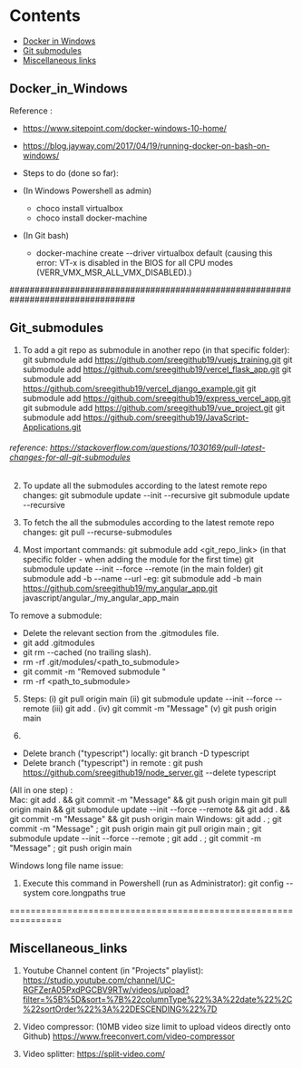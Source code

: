 # Contents
 - [Docker in Windows](#Docker_in_Windows) 
 - [Git submodules](#Git_submodules)
 - [Miscellaneous links](#Miscellaneous_links)



##    Docker_in_Windows 



Reference  :
- https://www.sitepoint.com/docker-windows-10-home/
- https://blog.jayway.com/2017/04/19/running-docker-on-bash-on-windows/

- Steps to do (done so far):
 - (In Windows Powershell as admin)
    -   choco install virtualbox
    -   choco install docker-machine
 - (In Git bash)
    -   docker-machine create --driver virtualbox default (causing this error: VT-x is disabled in the BIOS for all CPU modes (VERR_VMX_MSR_ALL_VMX_DISABLED).)

################################################################################# 
## Git_submodules 

1. To add a git repo as submodule in another repo (in that specific folder):
git submodule add https://github.com/sreegithub19/vuejs_training.git
git submodule add https://github.com/sreegithub19/vercel_flask_app.git
git submodule add https://github.com/sreegithub19/vercel_django_example.git
git submodule add https://github.com/sreegithub19/express_vercel_app.git
git submodule add https://github.com/sreegithub19/vue_project.git
git submodule add https://github.com/sreegithub19/JavaScript-Applications.git

###### reference: https://stackoverflow.com/questions/1030169/pull-latest-changes-for-all-git-submodules
2. To update all the submodules according to the latest remote repo changes:
git submodule update --init --recursive
git submodule update --recursive


3. To fetch the all the submodules according to the latest remote repo changes:
git pull --recurse-submodules


4. Most important commands: 
git submodule add <git_repo_link>   (in that specific folder - when adding the module for the first time)
git submodule update --init --force --remote   (in the main folder)
git submodule add -b <branch A> --name <name A> --url <path A> 
 -eg:  git submodule add -b main https://github.com/sreegithub19/my_angular_app.git javascript/angular_/my_angular_app_main

To remove a submodule:
 - Delete the relevant section from the .gitmodules file.
 - git add .gitmodules
 - git rm --cached <path-to-submodule>  (no trailing slash).
 - rm -rf .git/modules/<path_to_submodule>
 - git commit -m "Removed submodule <name>"
 - rm -rf <path_to_submodule>

5. Steps:
(i) git pull origin main
(ii) git submodule update --init --force --remote
(iii) git add .
(iv) git commit -m "Message"
(v) git push origin main

6. 
- Delete branch ("typescript") locally: git branch -D typescript
- Delete branch ("typescript") in remote : git push https://github.com/sreegithub19/node_server.git --delete typescript


(All in one step) :  
Mac:
git add . && git commit -m "Message" && git push origin main
git pull origin main && git submodule update --init --force --remote && git add . && git commit -m "Message" && git push origin main
Windows:
git add . ; git commit -m "Message" ; git push origin main
git pull origin main ; git submodule update --init --force --remote ; git add . ; git commit -m "Message" ; git push origin main


Windows long file name issue:
1. Execute this command in Powershell (run as Administrator):  git config --system core.longpaths true

================================================================
## Miscellaneous_links

1. Youtube Channel content (in "Projects" playlist):
https://studio.youtube.com/channel/UC-RGFZerA05PxdPGCBV9RTw/videos/upload?filter=%5B%5D&sort=%7B%22columnType%22%3A%22date%22%2C%22sortOrder%22%3A%22DESCENDING%22%7D

2. Video compressor: (10MB video size limit to upload videos directly onto Github)
https://www.freeconvert.com/video-compressor

3. Video splitter:
https://split-video.com/

